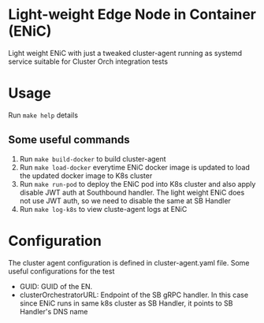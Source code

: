 # Light-weight Edge Node in Container (ENiC)

Light weight ENiC with just a tweaked cluster-agent running as systemd service suitable for Cluster Orch integration tests

# Usage
Run `make help` details

## Some useful commands
1. Run `make build-docker` to build cluster-agent
2. Run `make load-docker` everytime ENiC docker image is updated to load the updated docker image to K8s cluster
3. Run `make run-pod` to deploy the ENiC pod into K8s cluster and also apply disable JWT auth at Southbound handler.
The light weight ENiC does not use JWT auth, so we need to disable the same at SB Handler
4. Run `make log-k8s` to view cluste-agent logs at ENiC

# Configuration
The cluster agent configuration is defined in cluster-agent.yaml file. Some useful configurations for the test
- GUID: GUID of the EN.
- clusterOrchestratorURL: Endpoint of the SB gRPC handler. In this case since ENiC runs in same k8s cluster as
SB Handler, it points to SB Handler's DNS name
